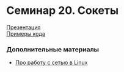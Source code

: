 # Семинар 20. Сокеты

[Презентация](https://dbeliakov.github.io/hse-os-2019/seminars/20/slides/)  
[Примеры кода](code)

### Дополнительные материалы
* [Про работу с сетью в Linux](http://masandilov.ru/network/guide_to_network_programming5)